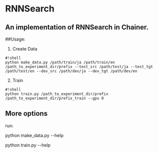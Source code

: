 # RNNSearch
## An implementation of RNNSearch in Chainer.

##Usage:

1. Create Data

 ```
#!shell
python make_data.py /path/train/ja /path/train/en /path_to_experiment_dir/prefix --test_src /path/test/ja --test_tgt /path/test/en --dev_src /path/dev/ja --dev_tgt /path/dev/en

```

2. Train

 ```
#!shell
python train.py /path_to_experiment_dir/prefix /path_to_experiment_dir/prefix_train --gpu 0

```

## More options

run:

python make_data.py --help

python train.py --help
